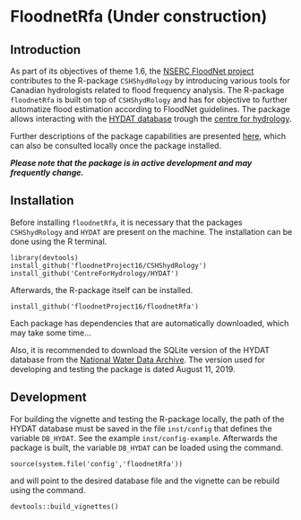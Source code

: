 # FloodnetRfa (Under construction)

## Introduction

As part of its objectives of theme 1.6, the [NSERC FloodNet project](http://www.nsercfloodnet.ca/) contributes to the R-package `CSHShydRology` by introducing various tools for Canadian hydrologists related to flood frequency analysis.
The R-package `floodnetRfa` is built on top of `CSHShydRology` and has for objective to further automatize flood estimation according to FloodNet guidelines.
The package allows interacting with the 
[HYDAT database](https://www.canada.ca/en/environment-climate-change/services/water-overview/quantity/monitoring/survey/data-products-services/national-archive-hydat.html)
trough the [centre for hydrology](https://github.com/CentreForHydrology/HYDAT).

Further descriptions of the package capabilities are presented [here](http://htmlpreview.github.io/?https://github.com/floodnetProject16/floodnetProject16/blob/master/inst/doc/floodNetProject16.html), which can also be consulted locally once the package installed.

**_Please note that the package is in active development and may frequently change._**

## Installation

Before installing `floodnetRfa`, it is necessary that the packages `CSHShydRology` and `HYDAT` are present on the machine. 
The installation can be done using the R terminal.

    library(devtools)
    install_github('floodnetProject16/CSHShydRology')
    install_github('CentreForHydrology/HYDAT')

Afterwards, the R-package itself can be installed.

    install_github('floodnetProject16/floodnetRfa')

Each package has dependencies that are automatically
downloaded, which may take some time...

Also, it is recommended to download the SQLite version of the HYDAT database from the
[National Water Data Archive](http://collaboration.cmc.ec.gc.ca/cmc/hydrometrics/www/).
The version used for developing and testing the package is dated August 11, 2019.

## Development

For building the vignette and testing the R-package locally, the path of the HYDAT database must be saved in the file `inst/config` that defines the variable `DB_HYDAT`. 
See the example `inst/config-example`.
Afterwards the package is built, the variable `DB_HYDAT` can be loaded using the command.

    source(system.file('config','floodnetRfa'))
    
and will point to the desired database file and the vignette can be rebuild using the command.

    devtools::build_vignettes()

